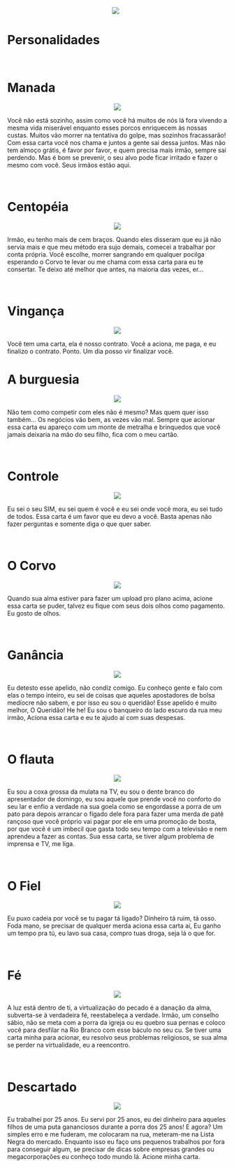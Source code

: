<p align="center">
<img src="https://diadrpg.files.wordpress.com/2018/03/seattle-view.jpg"</>
&nbsp;

# Personalidades
&nbsp;

# Manada
<p align ="center">
<img src="https://github.com/Boifuba/Cyberpunk/blob/main/003%20-%20Imagens/token_4.png?raw=true"></p>

Você não está sozinho, assim como você há muitos de nós lá fora vivendo a mesma vida miserável enquanto esses porcos enriquecem às nossas custas. Muitos vão morrer na tentativa do golpe, mas sozinhos fracassarão! Com essa carta você nos chama e juntos a gente sai dessa juntos. Mas não tem almoço grátis, é favor por favor, e quem precisa mais irmão, sempre sai perdendo. Mas é bom se prevenir, o seu alvo pode ficar irritado e fazer o mesmo com você. Seus irmãos estão aqui.

&nbsp;
&nbsp;

# Centopéia
<p align ="center">
<img src="https://github.com/Boifuba/Cyberpunk/blob/main/003%20-%20Imagens/token_4.png?raw=true"></p>

Irmão, eu tenho mais de cem braços. Quando eles disseram que eu já não servia mais e que meu método era sujo demais, comecei a trabalhar por conta própria. Você escolhe, morrer sangrando em qualquer pocilga esperando o Corvo te levar ou me chama com essa carta para eu te consertar. Te deixo até melhor que antes, na maioria das vezes, er...

&nbsp;
# Vingança
<p align ="center">
<img src="https://github.com/Boifuba/Cyberpunk/blob/main/003%20-%20Imagens/token_2.png?raw=true"></p>

Você tem uma carta, ela é nosso contrato. Você a aciona, me paga, e eu finalizo o contrato. Ponto. Um dia posso vir finalizar você.


# A burguesia
<p align ="center">
<img src="https://github.com/Boifuba/Cyberpunk/blob/main/003%20-%20Imagens/token_6.png?raw=true"></p>

Não tem como competir com eles não é mesmo? Mas quem quer isso também... Os negócios vão bem, as vezes vão mal. Sempre que acionar essa carta eu apareço com um monte de metralha e brinquedos que você jamais deixaria na mão do seu filho, fica com o meu cartão.

&nbsp;
# Controle              
<p align ="center">
<img src="https://github.com/Boifuba/Cyberpunk/blob/main/003%20-%20Imagens/token_1.png?raw=true"></p>

Eu sei o seu SIM, eu sei quem é você e eu sei onde você mora, eu sei tudo de todos. Essa carta é um favor que eu devo a você. Basta apenas não fazer perguntas e somente diga o que quer saber.

&nbsp;
# O Corvo

<p align ="center">
<img src="https://github.com/Boifuba/Cyberpunk/blob/main/003%20-%20Imagens/token_3.png?raw=true"></p>
Quando sua alma estiver para fazer um upload pro plano acima, acione essa carta se puder, talvez eu fique com seus dois olhos como pagamento. Eu gosto de olhos.

&nbsp;
# Ganância
<p align ="center">
<img src="https://github.com/Boifuba/Cyberpunk/blob/main/003%20-%20Imagens/token_7.png?raw=true"></p>

Eu detesto esse apelido, não condiz comigo. Eu conheço gente e falo com elas o tempo inteiro, eu sei de coisas que aqueles apostadores de bolsa medíocre não sabem, e por isso eu sou o queridão! Esse apelido é muito melhor, O Queridão! He he! Eu sou o banqueiro do lado escuro da rua meu irmão, Aciona essa carta e eu te ajudo aí com suas despesas.

&nbsp;
# O flauta

<p align ="center">
<img src="https://github.com/Boifuba/Cyberpunk/blob/main/003%20-%20Imagens/token_4.png?raw=true"></p>
Eu sou a coxa grossa da mulata na TV, eu sou o dente branco do apresentador de domingo, eu sou aquele que prende você no conforto do seu lar e enfio a verdade na sua goela como se engordasse a porra de um pato para depois arrancar o fígado dele fora para fazer uma merda de patê rançoso que você próprio vai pagar por ele em uma promoção de bosta, por que você  é um imbecil que gasta todo seu tempo com a televisão e nem aprendeu a fazer as contas. Sua essa carta, se tiver algum problema de imprensa e TV, me liga.

&nbsp;
&nbsp;


# O Fiel
<p align ="center">
<img src="https://github.com/Boifuba/Cyberpunk/blob/main/003%20-%20Imagens/token_4.png?raw=true"></p>

Eu puxo cadeia por você se tu pagar tá ligado? Dinheiro tá ruim, tá osso. Foda mano, se precisar de qualquer merda aciona essa carta aí, Eu ganho um tempo pra tú, eu lavo sua casa, compro tuas droga, seja  lá o que for.

&nbsp;
# Fé
<p align ="center">
<img src="https://github.com/Boifuba/Cyberpunk/blob/main/003%20-%20Imagens/token_5.png?raw=true"></p>

A luz está dentro de ti, a virtualização do pecado é a danação da alma, subverta-se à verdadeira fé, reestabeleça a verdade. Irmão, um conselho sábio, não se meta com a porra da igreja ou eu quebro sua pernas e coloco você para desfilar na Rio Branco com esse báculo no seu cu. Se tiver uma carta minha para acionar, eu resolvo seus problemas religiosos, se sua alma se perder na virtualidade, eu a reencontro.

&nbsp;

# Descartado
<p align ="center">
<img src="https://github.com/Boifuba/Cyberpunk/blob/main/003%20-%20Imagens/token_8.png?raw=true"></p>

Eu trabalhei por 25 anos. Eu servi por 25 anos, eu dei dinheiro para aqueles filhos de uma puta gananciosos durante a porra dos 25 anos! E agora? Um simples erro e me fuderam, me colocaram na rua, meteram-me na Lista Negra do mercado. Enquanto isso eu faço uns pequenos trabalhos por fora para conseguir algum, se precisar de dicas sobre empresas grandes ou megacorporações eu conheço todo mundo lá. Acione minha carta.


 


 


 


 


 


 


 


 